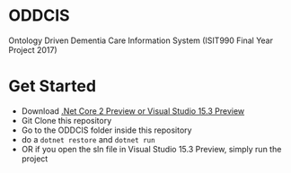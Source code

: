 # ODDCIS
Ontology Driven Dementia Care Information System (ISIT990 Final Year Project 2017)

# Get Started
  * Download [.Net Core 2 Preview or Visual Studio 15.3 Preview](https://www.microsoft.com/net/core/preview#windowscmd)
  * Git Clone this repository
  * Go to the ODDCIS folder inside this repository
  * do a `dotnet restore` and `dotnet run`
  * OR if you open the sln file in Visual Studio 15.3 Preview, simply run the project
